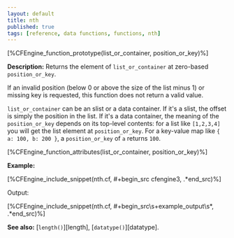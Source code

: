```yaml
---
layout: default
title: nth
published: true
tags: [reference, data functions, functions, nth]
---
```


[%CFEngine_function_prototype(list_or_container, position_or_key)%]

**Description:** Returns the element of `list_or_container` at zero-based `position_or_key`.

If an invalid position (below 0 or above the size of the list minus 1)
or missing key is requested, this function does not return a valid
value.

`list_or_container` can be an slist or a data container.  If it's a
slist, the offset is simply the position in the list.  If it's a data
container, the meaning of the `position_or_key` depends on its
top-level contents: for a list like `[1,2,3,4]` you will get the list
element at `position_or_key`.  For a key-value map like
`{ a: 100, b: 200 }`, a `position_or_key` of `a` returns `100`.

[%CFEngine_function_attributes(list_or_container, position_or_key)%]

**Example:**

[%CFEngine_include_snippet(nth.cf, #\+begin_src cfengine3, .*end_src)%]

Output:

[%CFEngine_include_snippet(nth.cf, #\+begin_src\s+example_output\s*, .*end_src)%]

**See also:** [`length()`][length], [`datatype()`][datatype].

